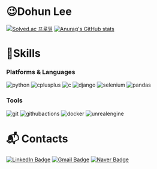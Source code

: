 # 😉Dohun Lee

[![Solved.ac 프로필](http://mazassumnida.wtf/api/generate_badge?boj=vbn930)](https://solved.ac/vbn930)
[![Anurag's GitHub stats](https://github-readme-stats.vercel.app/api?username=vbn930)](https://github.com/anuraghazra/github-readme-stats)

# 💪Skills
### Platforms & Languages
![python](https://img.shields.io/badge/python-3776AB.svg?&style=for-the-badge&logo=python&logoColor=white) 
![cplusplus](https://img.shields.io/badge/C++-00599C.svg?&style=for-the-badge&logo=cplusplus&logoColor=white) 
![c](https://img.shields.io/badge/c-A8B9CC.svg?&style=for-the-badge&logo=c&logoColor=white) 
![django](https://img.shields.io/badge/django-092E20.svg?&style=for-the-badge&logo=django&logoColor=white) 
![selenium](https://img.shields.io/badge/selenium-43B02A.svg?&style=for-the-badge&logo=selenium&logoColor=white) 
![pandas](https://img.shields.io/badge/pandas-150458.svg?&style=for-the-badge&logo=pandas&logoColor=white)

### Tools
![git](https://img.shields.io/badge/git-F05032.svg?&style=for-the-badge&logo=git&logoColor=white) 
![githubactions](https://img.shields.io/badge/github%20actions-2088FF.svg?&style=for-the-badge&logo=githubactions&logoColor=white) 
![docker](https://img.shields.io/badge/docker-2496ED.svg?&style=for-the-badge&logo=docker&logoColor=white) 
![unrealengine](https://img.shields.io/badge/Unreal%20Engine-0E1128.svg?&style=for-the-badge&logo=unrealengine&logoColor=white)

# :mailbox_with_mail: Contacts
[![LinkedIn Badge](http://img.shields.io/badge/-LinkedIn-003D8F?style=flat-square&logo=github&link=https://soo-vely-dev.tistory.com/)](https://www.linkedin.com/in/dohun-lee-304971313/)
[![Gmail Badge](https://img.shields.io/badge/Gmail-d14836?style=flat-square&logo=Gmail&logoColor=white&link=mailto:kimsh1691@gmail.com)](mailto:vbn9302@gmail.com)
[![Naver Badge](https://img.shields.io/badge/Naver-03C75A?style=flat-square&logo=Naver&logoColor=white&link=mailto:rlatngus1691@naver.com)](mailto:vbn930@naver.com)
